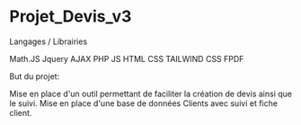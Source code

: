 # Projet_Devis_v3

Langages / Librairies

Math.JS
Jquery
AJAX
PHP
JS
HTML
CSS
TAILWIND CSS
FPDF

But du projet:

Mise en place d'un outil permettant de faciliter la création de devis ainsi que le suivi.
Mise en place d'une base de données Clients avec suivi et fiche client.
